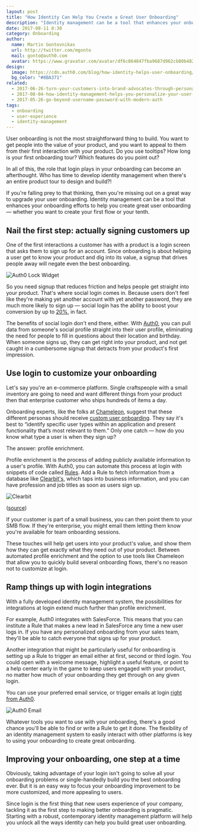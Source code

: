 ```yaml
---
layout: post
title: "How Identity Can Help You Create a Great User Onboarding"
description: "Identity management can be a tool that enhances your onboarding efforts to help you create great user onboarding experiences. Find out how."
date: 2017-08-11 8:30
category: Onboarding
author:
  name: Martin Gontovnikas
  url: http://twitter.com/mgonto
  mail: gonto@auth0.com
  avatar: https://www.gravatar.com/avatar/df6c864847fba9687d962cb80b482764??s=60
design:
  image: https://cdn.auth0.com/blog/how-identity-helps-user-onboarding/logo.png
  bg_color: "#8BA371"
related:
  - 2017-06-26-turn-your-customers-into-brand-advocates-through-personalization
  - 2017-08-04-how-identity-management-helps-you-personalize-your-user-experience
  - 2017-05-26-go-beyond-username-password-with-modern-auth
tags:
  - onboarding
  - user-experience
  - identity-management
---
```


User onboarding is not the most straightforward thing to build. You want to get people into the value of your product, and you want to appeal to them from their first interaction with your product. Do you use tooltips? How long is your first onboarding tour? Which features do you point out? 

In all of this, the role that login plays in your onboarding can become an afterthought. Who has time to develop identity management when there's an entire product tour to design and build?! 

If you're falling prey to that thinking, then you're missing out on a great way to upgrade your user onboarding. Identity management can be a tool that enhances your onboarding efforts to help you create great user onboarding — whether you want to create your first flow or your tenth.

## Nail the first step: actually signing customers up

One of the first interactions a customer has with a product is a login screen that asks them to sign up for an account. Since onboarding is about helping a user get to know your product and dig into its value, a signup that drives people away will negate even the best onboarding. 

![Auth0 Lock Widget](https://cdn.auth0.com/blog/how-identity-helps-user-onboarding/lock.png)

So you need signup that reduces friction and helps people get straight into your product. That's where social login comes in. Because users don't feel like they're making yet another account with yet another password, they are much more likely to sign up — social login has the ability to boost your conversion by up to [20%](https://www.quora.com/What-impact-does-social-login-have-on-conversion-rates), in fact. 

The benefits of social login don't end there, either. With [Auth0](https://auth0.com/docs/identityproviders), you can pull data from someone's social profile straight into their user profile, eliminating the need for people to fill in questions about their location and birthday. When someone signs up, they can get right into your product, and not get caught in a cumbersome signup that detracts from your product's first impression.

## Use login to customize your onboarding

Let's say you're an e-commerce platform. Single craftspeople with a small inventory are going to need and want different things from your product then that enterprise customer who ships hundreds of items a day. 

Onboarding experts, like the folks at [Chameleon](https://www.trychameleon.com/), suggest that these different personas should receive [custom user onboarding](https://www.trychameleon.com/blog/user-onboarding-more-than-first-user-experience). They say it's best to “identify specific user types within an application and present functionality that’s most relevant to them.” Only one catch — how do you know what type a user is when they sign up?

The answer: profile enrichment.

Profile enrichment is the process of adding publicly available information to a user's profile. With Auth0, you can automate this process at login with snippets of code called [Rules](https://auth0.com/docs/rules). Add a Rule to fetch information from a database like [Clearbit's]((https://clearbit.com/)), which taps into business information, and you can have profession and job titles as soon as users sign up.

![Clearbit](https://cdn.auth0.com/blog/how-identity-helps-user-onboarding/clearbit.png)

([source](https://clearbit.com/enrichment))

If your customer is part of a small business, you can then point them to your SMB flow. If they're enterprise, you might email them letting them know you're available for team onboarding sessions. 

These touches will help get users into your product's value, and show them how they can get exactly what they need out of your product. Between automated profile enrichment and the option to use tools like Chameleon that allow you to quickly build several onboarding flows, there's no reason not to customize at login.

## Ramp things up with login integrations

With a fully developed identity management system, the possibilities for integrations at login extend much further than profile enrichment. 

For example, Auth0 integrates with SalesForce. This means that you can institute a Rule that makes a new lead in SalesForce any time a new user logs in. If you have any personalized onboarding from your sales team, they'll be able to catch everyone that signs up for your product.

Another integration that might be particularly useful for onboarding is setting up a Rule to trigger an email either at first, second or third login. You could open with a welcome message, highlight a useful feature, or point to a help center early in the game to keep users engaged with your product, no matter how much of your onboarding they get through on any given login. 

You can use your preferred email service, or trigger emails at login [right from Auth0](https://auth0.com/docs/email/custom).

![Auth0 Email](https://cdn.auth0.com/blog/how-identity-helps-user-onboarding/auth0-email.png)

Whatever tools you want to use with your onboarding, there's a good chance you'll be able to find or write a Rule to get it done. The flexibility of an identity management system to easily interact with other platforms is key to using your onboarding to create great onboarding.

## Improving your onboarding, one step at a time

Obviously, taking advantage of your login isn't going to solve all your onboarding problems or single-handedly build you the best onboarding ever. But it is an easy way to focus your onboarding improvement to be more customized, and more appealing to users. 

Since login is the first thing that new users experience of your company, tackling it as the first step to making better onboarding is pragmatic. Starting with a robust, contemporary identity management platform will help you unlock all the ways identity can help you build great user onboarding.
